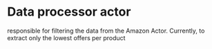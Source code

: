 # Data processor actor

responsible for filtering the data from the Amazon Actor.
Currently, to extract only the lowest offers per product